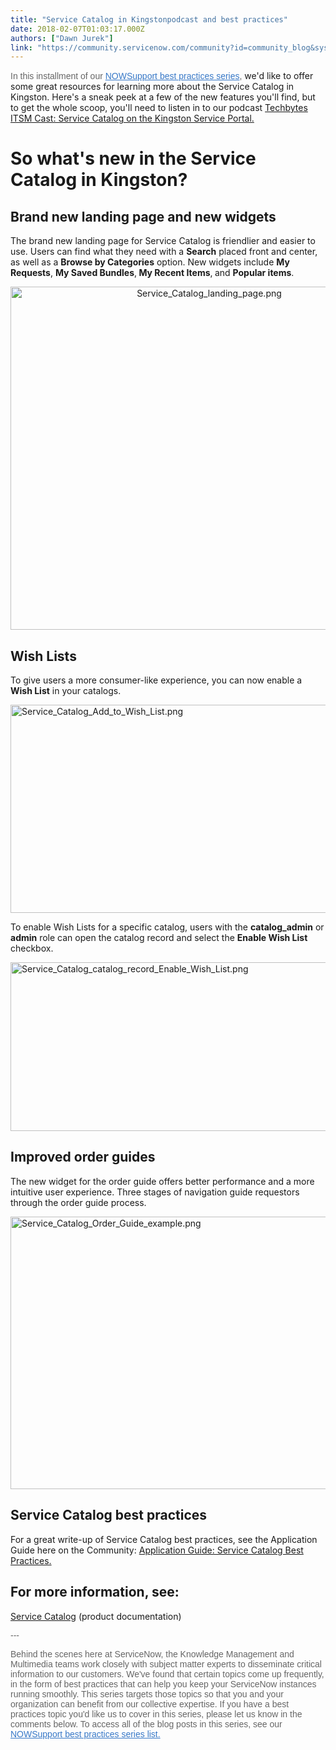 ```yaml
---
title: "Service Catalog in Kingstonpodcast and best practices"
date: 2018-02-07T01:03:17.000Z
authors: ["Dawn Jurek"]
link: "https://community.servicenow.com/community?id=community_blog&sys_id=0e8da669dbd0dbc01dcaf3231f961981"
---
```

<p><span style="color: #666666; font-family: arial, sans-serif;">In this installment of our </span><a title="" _jive_internal="true" data-containerid="2927" data-containertype="37" data-objectid="7090" data-objecttype="38" href="/community?id=community_blog&sys_id=6e7d6269dbd0dbc01dcaf3231f9619c0" style="font-family: arial, sans-serif; color: #3778c7;">NOWSupport best practices series</a><span style="color: #666666; font-family: arial, sans-serif;">, </span>we'd like to offer some great resources for learning more about the Service Catalog in Kingston. Here's a sneak peek at a few of the new features you'll find, but to get the whole scoop, you'll need to listen in to our podcast <a __default_attr="7571" __jive_macro_name="blogpost" class="jive_macro jive_macro_blogpost" data-orig-content="Techbytes ITSM Cast: Service Catalog on the Kingston Service Portal." data-renderedposition="31_8_1073_37" href="/community?id=community_blog&sys_id=e46d6a29dbd0dbc01dcaf3231f96197a" modifiedtitle="true" title="Techbytes ITSM Cast: Service Catalog on the Kingston Service Portal.">Techbytes ITSM Cast: Service Catalog on the Kingston Service Portal.</a></p><p></p><h1>So what's new in the Service Catalog in Kingston?</h1><h2></h2><p></p><h2>Brand new landing page and new widgets</h2><p>The brand new landing page for Service Catalog is friendlier and easier to use. Users can find what they need with a <strong>Search</strong> placed front and center, as well as a <strong>Browse by Categories</strong> option. New widgets include <strong>My Requests</strong>, <strong>My Saved Bundles</strong>,<strong> My Recent Items</strong>,<strong> </strong>and <strong>Popular items</strong>.</p><p></p><p style="text-align: center;"><img   alt="Service_Catalog_landing_page.png" class="image-4 jive-image" src="4c5e0542db181b04ed6af3231f96199d.iix" style="width: 620px; height: 549px;"/></p><h2>Wish Lists</h2><p>To give users a more consumer-like experience, you can now enable a <strong>Wish List</strong> in your catalogs.</p><p></p><p><img   alt="Service_Catalog_Add_to_Wish_List.png" class="image-3 jive-image" src="e507048adb9cd3041dcaf3231f9619e7.iix" style="width: 620px; height: 333px; display: block; margin-left: auto; margin-right: auto;"/></p><p></p><p>To enable Wish Lists for a specific catalog, users with the <strong>catalog_admin</strong> or <strong>admin</strong> role can open the catalog record and select the <strong>Enable Wish List</strong> checkbox.</p><p></p><p><img   alt="Service_Catalog_catalog_record_Enable_Wish_List.png" class="image-1 jive-image" src="8cc86042db54dfc068c1fb651f9619e1.iix" style="width: 620px; height: 270px; display: block; margin-left: auto; margin-right: auto;"/></p><p></p><h2>Improved order guides</h2><p>The new widget for the order guide offers better performance and a more intuitive user experience. Three stages of navigation guide requestors through the order guide process.</p><p></p><p><img   alt="Service_Catalog_Order_Guide_example.png" class="image-5 jive-image" src="eec649c2db541b04ed6af3231f961925.iix" style="width: 620px; height: 436px; display: block; margin-left: auto; margin-right: auto;"/></p><p></p><h2>Service Catalog best practices</h2><p>For a great write-up of Service Catalog best practices, see the Application Guide here on the Community: <a __default_attr="7138" __jive_macro_name="document" class="jive_macro jive_macro_document" data-orig-content="Application Guide: Service Catalog Best Practices." data-renderedposition="2241_670.25_336_16" href="/community?id=community_article&sys_id=55ace225dbd0dbc01dcaf3231f961919" modifiedtitle="true" title="Application Guide: Service Catalog Best Practices.">Application Guide: Service Catalog Best Practices.</a></p><p></p><h2>For more information, see:</h2><p><a title="ocs.servicenow.com/bundle/kingston-it-service-management/page/product/service-catalog-management/concept/c_ServiceCatalogManagement.html" href="https://docs.servicenow.com/bundle/kingston-it-service-management/page/product/service-catalog-management/concept/c_ServiceCatalogManagement.html">Service Catalog</a> (product documentation)</p><p></p><p style="font-family: arial, sans-serif; color: #666666;">---</p><p></p><p style="font-family: arial, sans-serif; color: #666666;">Behind the scenes here at ServiceNow, the Knowledge Management and Multimedia teams work closely with subject matter experts to disseminate critical information to our customers. We've found that certain topics come up frequently, in the form of best practices that can help you keep your ServiceNow instances running smoothly. This series targets those topics so that you and your organization can benefit from our collective expertise. If you have a best practices topic you'd like us to cover in this series, please let us know in the comments below. To access all of the blog posts in this series, see our <a title="" _jive_internal="true" data-containerid="2927" data-containertype="37" data-objectid="7090" data-objecttype="38" href="/community?id=community_blog&sys_id=6e7d6269dbd0dbc01dcaf3231f9619c0" style="color: #3778c7; font-weight: inherit; font-style: inherit; font-family: inherit;">NOWSupport best practices series list.</a></p>